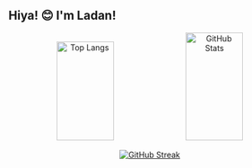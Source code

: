 
## Hiya! :blush: I'm Ladan!

<div align="center">
  <img src="https://github-readme-stats.vercel.app/api/top-langs/?username=Laaad&layout=donut" alt="Top Langs" style="width: 45%; height:11rem;"/>
  <img src="https://github-readme-stats.vercel.app/api?username=Laaad&show_icons=true&theme=swift" alt="GitHub Stats" style="width: 45%; height:12rem;"/>
</div>
<div align="center">

[![GitHub Streak](https://github-readme-streak-stats.herokuapp.com/?user=Laaad)](https://git.io/streak-stats)
</div>

<!--
**Laaad/Laaad** is a ✨ _special_ ✨ repository because its `README.md` (this file) appears on your GitHub profile.

Here are some ideas to get you started:


[![Typing SVG](https://readme-typing-svg.herokuapp.com?font=Arsenal+SC&size=24&pause=50000&color=F78BA2&background=4C2D31&center=true&vCenter=true&random=false&width=447&height=30&lines=My+Github+Sats)](https://git.io/typing-svg)

- 🔭 I’m currently working on ...
- 🌱 I’m currently learning ...
- 👯 I’m looking to collaborate on ...
- 🤔 I’m looking for help with ...
- 💬 Ask me about ...
- 📫 How to reach me: ...
- 😄 Pronouns: ...
- ⚡ Fun fact: ...
-->
